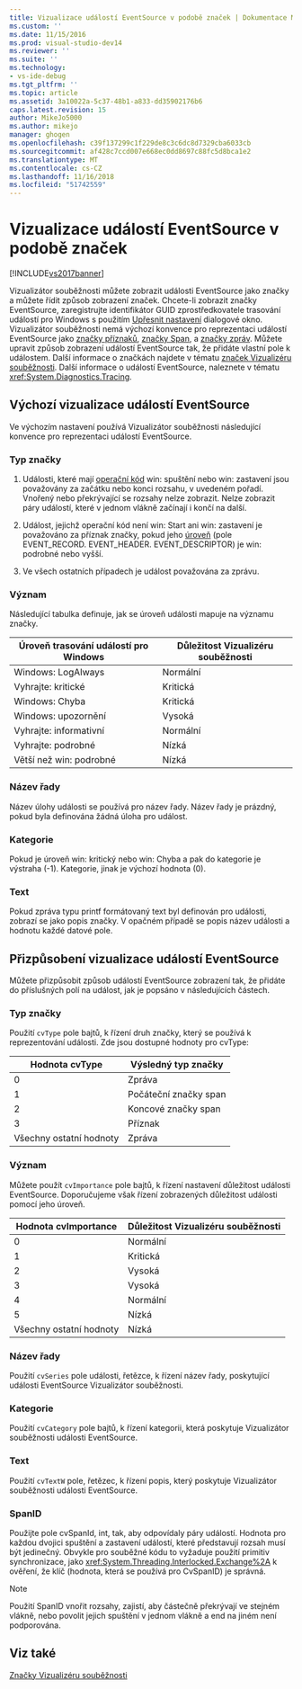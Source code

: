 ```yaml
---
title: Vizualizace událostí EventSource v podobě značek | Dokumentace Microsoftu
ms.custom: ''
ms.date: 11/15/2016
ms.prod: visual-studio-dev14
ms.reviewer: ''
ms.suite: ''
ms.technology:
- vs-ide-debug
ms.tgt_pltfrm: ''
ms.topic: article
ms.assetid: 3a10022a-5c37-48b1-a833-dd35902176b6
caps.latest.revision: 15
author: MikeJo5000
ms.author: mikejo
manager: ghogen
ms.openlocfilehash: c39f137299c1f229de8c3c6dc8d7329cba6033cb
ms.sourcegitcommit: af428c7ccd007e668ec0dd8697c88fc5d8bca1e2
ms.translationtype: MT
ms.contentlocale: cs-CZ
ms.lasthandoff: 11/16/2018
ms.locfileid: "51742559"
---
```

# <a name="visualizing-eventsource-events-as-markers"></a>Vizualizace událostí EventSource v podobě značek
[!INCLUDE[vs2017banner](../includes/vs2017banner.md)]

Vizualizátor souběžnosti můžete zobrazit události EventSource jako značky a můžete řídit způsob zobrazení značek. Chcete-li zobrazit značky EventSource, zaregistrujte identifikátor GUID zprostředkovatele trasování událostí pro Windows s použitím [Upřesnit nastavení](../profiling/advanced-settings-dialog-box-concurrency-visualizer.md) dialogové okno. Vizualizátor souběžnosti nemá výchozí konvence pro reprezentaci událostí EventSource jako [značky příznaků](../profiling/flag-markers.md), [značky Span](../profiling/span-markers.md), a [značky zpráv](../profiling/message-markers.md). Můžete upravit způsob zobrazení událostí EventSource tak, že přidáte vlastní pole k událostem. Další informace o značkách najdete v tématu [značek Vizualizéru souběžnosti](../profiling/concurrency-visualizer-markers.md). Další informace o událostí EventSource, naleznete v tématu <xref:System.Diagnostics.Tracing>.  
  
## <a name="default-visualization-of-eventsource-events"></a>Výchozí vizualizace událostí EventSource  
 Ve výchozím nastavení používá Vizualizátor souběžnosti následující konvence pro reprezentaci událostí EventSource.  
  
### <a name="marker-type"></a>Typ značky  
  
1.  Události, které mají [operační kód](http://msdn.microsoft.com/en-us/d97953df-669b-4c55-b1a8-925022b339b7) win: spuštění nebo win: zastavení jsou považovány za začátku nebo konci rozsahu, v uvedeném pořadí.  Vnořený nebo překrývající se rozsahy nelze zobrazit. Nelze zobrazit páry událostí, které v jednom vlákně začínají i končí na další.  
  
2.  Událost, jejichž operační kód není win: Start ani win: zastavení je považováno za příznak značky, pokud jeho [úroveň](http://msdn.microsoft.com/en-us/dfa4e0a9-4d89-4f50-aef9-1dae0dc11726) (pole EVENT_RECORD. EVENT_HEADER. EVENT_DESCRIPTOR) je win: podrobné nebo vyšší.  
  
3.  Ve všech ostatních případech je událost považována za zprávu.  
  
### <a name="importance"></a>Význam  
 Následující tabulka definuje, jak se úroveň události mapuje na významu značky.  
  
|Úroveň trasování událostí pro Windows|Důležitost Vizualizéru souběžnosti|  
|---------------|---------------------------------------|  
|Windows: LogAlways|Normální|  
|Vyhrajte: kritické|Kritická|  
|Windows: Chyba|Kritická|  
|Windows: upozornění|Vysoká|  
|Vyhrajte: informativní|Normální|  
|Vyhrajte: podrobné|Nízká|  
|Větší než win: podrobné|Nízká|  
  
### <a name="series-name"></a>Název řady  
 Název úlohy události se používá pro název řady. Název řady je prázdný, pokud byla definována žádná úloha pro událost.  
  
### <a name="category"></a>Kategorie  
 Pokud je úroveň win: kritický nebo win: Chyba a pak do kategorie je výstraha (-1). Kategorie, jinak je výchozí hodnota (0).  
  
### <a name="text"></a>Text  
 Pokud zpráva typu printf formátovaný text byl definován pro události, zobrazí se jako popis značky. V opačném případě se popis název události a hodnotu každé datové pole.  
  
## <a name="customizing-visualization-of-eventsource-events"></a>Přizpůsobení vizualizace událostí EventSource  
 Můžete přizpůsobit způsob událostí EventSource zobrazení tak, že přidáte do příslušných polí na událost, jak je popsáno v následujících částech.  
  
### <a name="marker-type"></a>Typ značky  
 Použití `cvType` pole bajtů, k řízení druh značky, který se používá k reprezentování události. Zde jsou dostupné hodnoty pro cvType:  
  
|Hodnota cvType|Výsledný typ značky|  
|------------------|---------------------------|  
|0|Zpráva|  
|1|Počáteční značky span|  
|2|Koncové značky span|  
|3|Příznak|  
|Všechny ostatní hodnoty|Zpráva|  
  
### <a name="importance"></a>Význam  
 Můžete použít `cvImportance` pole bajtů, k řízení nastavení důležitost události EventSource. Doporučujeme však řízení zobrazených důležitost události pomocí jeho úroveň.  
  
|Hodnota cvImportance|Důležitost Vizualizéru souběžnosti|  
|------------------------|---------------------------------------|  
|0|Normální|  
|1|Kritická|  
|2|Vysoká|  
|3|Vysoká|  
|4|Normální|  
|5|Nízká|  
|Všechny ostatní hodnoty|Nízká|  
  
### <a name="series-name"></a>Název řady  
 Použití `cvSeries` pole události, řetězce, k řízení název řady, poskytující události EventSource Vizualizátor souběžnosti.  
  
### <a name="category"></a>Kategorie  
 Použití `cvCategory` pole bajtů, k řízení kategorii, která poskytuje Vizualizátor souběžnosti události EventSource.  
  
### <a name="text"></a>Text  
 Použití `cvTextW` pole, řetězec, k řízení popis, který poskytuje Vizualizátor souběžnosti události EventSource.  
  
### <a name="spanid"></a>SpanID  
 Použijte pole cvSpanId, int, tak, aby odpovídaly páry událostí. Hodnota pro každou dvojici spuštění a zastavení událostí, které představují rozsah musí být jedinečný. Obvykle pro souběžné kódu to vyžaduje použití primitiv synchronizace, jako <xref:System.Threading.Interlocked.Exchange%2A> k ověření, že klíč (hodnota, která se používá pro CvSpanID) je správná.  
  
> [!NOTE]
>  Použití SpanID vnořit rozsahy, zajistí, aby částečně překrývají ve stejném vlákně, nebo povolit jejich spuštění v jednom vlákně a end na jiném není podporována.  
  
## <a name="see-also"></a>Viz také  
 [Značky Vizualizéru souběžnosti](../profiling/concurrency-visualizer-markers.md)



